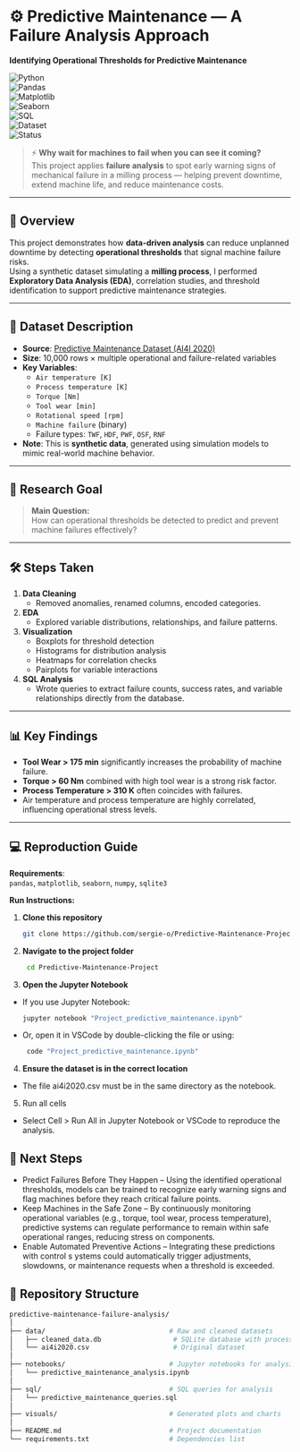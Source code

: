 # ⚙ Predictive Maintenance — A Failure Analysis Approach  
**Identifying Operational Thresholds for Predictive Maintenance**  

![Python](https://img.shields.io/badge/Python-3.9%2B-blue.svg)  
![Pandas](https://img.shields.io/badge/Library-Pandas-orange.svg)  
![Matplotlib](https://img.shields.io/badge/Library-Matplotlib-yellow.svg)  
![Seaborn](https://img.shields.io/badge/Library-Seaborn-lightblue.svg)  
![SQL](https://img.shields.io/badge/Queries-SQL-green.svg)  
![Dataset](https://img.shields.io/badge/Data-Kaggle-blueviolet.svg)  
![Status](https://img.shields.io/badge/Status-Completed-brightgreen.svg)  

> ⚡ **Why wait for machines to fail when you can see it coming?**  
> This project applies **failure analysis** to spot early warning signs of mechanical failure in a milling process — helping prevent downtime, extend machine life, and reduce maintenance costs. 
---

## 📌 Overview  
This project demonstrates how **data-driven analysis** can reduce unplanned downtime by detecting **operational thresholds** that signal machine failure risks.  
Using a synthetic dataset simulating a **milling process**, I performed **Exploratory Data Analysis (EDA)**, correlation studies, and threshold identification to support predictive maintenance strategies.

---

## 📂 Dataset Description  
- **Source**: [Predictive Maintenance Dataset (AI4I 2020)](https://www.kaggle.com/datasets/stephanmatzka/predictive-maintenance-dataset-ai4i-2020/data)  
- **Size**: 10,000 rows × multiple operational and failure-related variables  
- **Key Variables**:  
  - `Air temperature [K]`  
  - `Process temperature [K]`  
  - `Torque [Nm]`  
  - `Tool wear [min]`  
  - `Rotational speed [rpm]`  
  - `Machine failure` (binary)  
  - Failure types: `TWF`, `HDF`, `PWF`, `OSF`, `RNF`  
- **Note**: This is **synthetic data**, generated using simulation models to mimic real-world machine behavior.

---

## 🎯 Research Goal  
> **Main Question:**  
> How can operational thresholds be detected to predict and prevent machine failures effectively?

---

## 🛠 Steps Taken  
1. **Data Cleaning**
   - Removed anomalies, renamed columns, encoded categories.  
2. **EDA**
   - Explored variable distributions, relationships, and failure patterns.  
3. **Visualization**
   - Boxplots for threshold detection  
   - Histograms for distribution analysis  
   - Heatmaps for correlation checks  
   - Pairplots for variable interactions  
4. **SQL Analysis**
   - Wrote queries to extract failure counts, success rates, and variable relationships directly from the database.  

---

## 📊 Key Findings  
- **Tool Wear > 175 min** significantly increases the probability of machine failure.  
- **Torque > 60 Nm** combined with high tool wear is a strong risk factor.  
- **Process Temperature > 310 K** often coincides with failures.  
- Air temperature and process temperature are highly correlated, influencing operational stress levels.  

---

## 💻 Reproduction Guide  
**Requirements**:  
`pandas`, `matplotlib`, `seaborn`, `numpy`, `sqlite3`  

 **Run Instructions:**
1. **Clone this repository**
   ```bash
   git clone https://github.com/sergie-o/Predictive-Maintenance-Project.git
2. **Navigate to the project folder**
   ```bash
    cd Predictive-Maintenance-Project
3. **Open the Jupyter Notebook**
- If you use Jupyter Notebook:
   ```bash
   jupyter notebook "Project_predictive_maintenance.ipynb"
- Or, open it in VSCode by double-clicking the file or using:
   ```bash
    code "Project_predictive_maintenance.ipynb"
4. **Ensure the dataset is in the correct location**
- The file ai4i2020.csv must be in the same directory as the notebook.
5. Run all cells
- Select Cell > Run All in Jupyter Notebook or VSCode to reproduce the analysis.
## :rocket: Next Steps
- 	Predict Failures Before They Happen – Using the identified operational       thresholds, models can be trained to recognize early warning signs and       flag machines before they reach critical failure points.
-   Keep Machines in the Safe Zone – By continuously monitoring operational      variables (e.g., torque, tool wear, process temperature), predictive         systems can regulate performance to remain within safe operational           ranges, reducing stress on components.
-   Enable Automated Preventive Actions – Integrating these predictions with     control s ystems could automatically trigger adjustments, slowdowns, or      maintenance requests when a threshold is exceeded.

## 📁 Repository Structure  
```bash
predictive-maintenance-failure-analysis/
│
├── data/                               # Raw and cleaned datasets
│   ├── cleaned_data.db                  # SQLite database with processed data
│   └── ai4i2020.csv                     # Original dataset
│
├── notebooks/                          # Jupyter notebooks for analysis
│   └── predictive_maintenance_analysis.ipynb
│
├── sql/                                # SQL queries for analysis
│   └── predictive_maintenance_queries.sql
│
├── visuals/                            # Generated plots and charts
│
├── README.md                           # Project documentation
└── requirements.txt                    # Dependencies list
